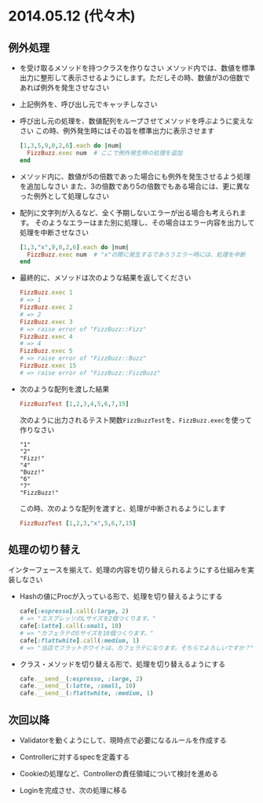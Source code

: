 # 2014.05.12 (代々木)

## 例外処理

* を受け取るメソッドを持つクラスを作りなさい
  メソッド内では、数値を標準出力に整形して表示させるようにします。ただしその時、数値が3の倍数であれば例外を発生させなさい

* 上記例外を、呼び出し元でキャッチしなさい

* 呼び出し元の処理を、数値配列をループさせてメソッドを呼ぶように変えなさい
  この時、例外発生時にはその旨を標準出力に表示させます
  
  ~~~ruby
  [1,3,5,9,0,2,6].each do |num|
    FizzBuzz.exec num  # ここで例外発生時の処理を追加
  end
  ~~~

* メソッド内に、数値が5の倍数であった場合にも例外を発生させるよう処理を追加しなさい
  また、3の倍数であり5の倍数でもある場合には、更に異なった例外として処理しなさい

* 配列に文字列が入るなど、全く予期しないエラーが出る場合も考えられます。
  そのようなエラーはまた別に処理し、その場合はエラー内容を出力して処理を中断させなさい

  ~~~ruby
  [1,3,"x",9,0,2,6].each do |num|
    FizzBuzz.exec num  # "x"の際に発生するであろうエラー時には、処理を中断
  end
  ~~~

* 最終的に、メソッドは次のような結果を返してください
  
  ~~~ruby
  FizzBuzz.exec 1
  # => 1
  FizzBuzz.exec 2
  # => 2
  FizzBuzz.exec 3
  # => raise error of "FizzBuzz::Fizz"
  FizzBuzz.exec 4
  # => 4
  FizzBuzz.exec 5
  # => raise error of "FizzBuzz::Buzz"
  FizzBuzz.exec 15
  # => raise error of "FizzBuzz::FizzBuzz"
  ~~~

* 次のような配列を渡した結果
  
  ~~~ruby
  FizzBuzzTest [1,2,3,4,5,6,7,15]
  ~~~

  次のように出力されるテスト関数`FizzBuzzTest`を、`FizzBuzz.exec`を使って作りなさい

  ~~~
  "1"
  "2"
  "Fizz!"
  "4"
  "Buzz!"
  "6"
  "7"
  "FizzBuzz!"
  ~~~

  この時、次のような配列を渡すと、処理が中断されるようにします

  ~~~ruby
  FizzBuzzTest [1,2,3,"x",5,6,7,15]
  ~~~

## 処理の切り替え

インターフェースを揃えて、処理の内容を切り替えられるようにする仕組みを実装しなさい

* Hashの値にProcが入っている形で、処理を切り替えるようにする
  
  ~~~ruby
  cafe[:espresso].call(:large, 2)
  # => "エスプレッソのLサイズを2個つくります。"
  cafe[:latte].call(:small, 10)
  # => "カフェラテのSサイズを10個つくります。"
  cafe[:flattwhite].call(:medium, 1)
  # => "当店でフラットホワイトは、カフェラテになります。そちらでよろしいですか？"
  ~~~

* クラス・メソッドを切り替える形で、処理を切り替えるようにする
  
  ~~~ruby
  cafe.__send__(:espresso, :large, 2)
  cafe.__send__(:latte, :small, 10)
  cafe.__send__(:flattwhite, :medium, 1)
  ~~~

## 次回以降

* Validatorを動くようにして、現時点で必要になるルールを作成する

* Controllerに対するspecを定義する

* Cookieの処理など、Controllerの責任領域について検討を進める

* Loginを完成させ、次の処理に移る
